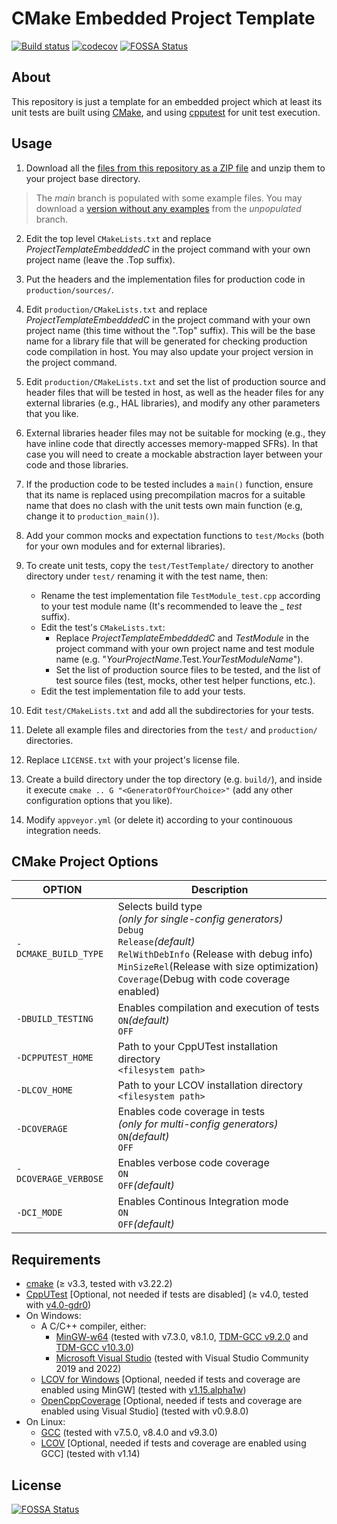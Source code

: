 CMake Embedded Project Template
===========
[![Build status](https://ci.appveyor.com/api/projects/status/7hr9hgjg3qknrsed/branch/main?svg=true)](https://ci.appveyor.com/project/jgonzalezdr/projecttemplateembeddedc/branch/main)
[![codecov](https://codecov.io/gh/jgonzalezdr/ProjectTemplateEmbeddedC/branch/main/graph/badge.svg)](https://codecov.io/gh/jgonzalezdr/ProjectTemplateEmbeddedC)
[![FOSSA Status](https://app.fossa.com/api/projects/git%2Bgithub.com%2Fjgonzalezdr%2FProjectTemplateEmbeddedC.svg?type=shield)](https://app.fossa.com/projects/git%2Bgithub.com%2Fjgonzalezdr%2FProjectTemplateEmbeddedC?ref=badge_shield)
## About

This repository is just a template for an embedded project which at least its unit tests are built using [CMake](https://cmake.org/), and using [cpputest](http://cpputest.github.io/) for unit test execution.

## Usage

1.  Download all the [files from this repository as a ZIP file](https://github.com/jgonzalezdr/projecttemplateembedded/archive/main.zip) and unzip them to your project base directory.

> The _main_ branch is populated with some example files. You may download a [version without any examples](https://github.com/jgonzalezdr/projecttemplatelib/archive/unpopulated.zip) from the _unpopulated_ branch.

2. Edit the top level `CMakeLists.txt` and replace _ProjectTemplateEmbedddedC_ in the project command with your own project name (leave the .Top suffix).

3. Put the headers and the implementation files for production code in `production/sources/`.

4. Edit `production/CMakeLists.txt` and replace _ProjectTemplateEmbedddedC_ in the project command with your own project name (this time without the ".Top" suffix). This will be the base name for a library file that will be generated for checking production code compilation in host. You may also update your project version in the project command.

5. Edit `production/CMakeLists.txt` and set the list of production source and header files that will be tested in host, as well as the header files for any external libraries (e.g., HAL libraries), and modify any other parameters that you like.

6. External libraries header files may not be suitable for mocking (e.g., they have inline code that directly accesses memory-mapped SFRs). In that case you will need to create a mockable abstraction layer between your code and those libraries.

7. If the production code to be tested includes a `main()` function, ensure that its name is replaced using precompilation macros for a suitable name that does no clash with the unit tests own main function (e.g, change it to `production_main()`).

7. Add your common mocks and expectation functions to `test/Mocks` (both for your own modules and for external libraries).

8. To create unit tests, copy the `test/TestTemplate/` directory to another directory under `test/` renaming it with the test name, then:
   - Rename the test implementation file `TestModule_test.cpp` according to your test module name (It's recommended to leave the _ _test_ suffix).
   - Edit the test's `CMakeLists.txt`:
       - Replace _ProjectTemplateEmbedddedC_ and _TestModule_ in the project command with your own project name and test module name (e.g. "_YourProjectName_.Test._YourTestModuleName_").
       - Set the list of production source files to be tested, and the list of test source files (test, mocks, other test helper functions, etc.).
   - Edit the test implementation file to add your tests.

9. Edit `test/CMakeLists.txt` and add all the subdirectories for your tests.

10. Delete all example files and directories from the `test/` and `production/` directories.

11. Replace `LICENSE.txt` with your project's license file.

12. Create a build directory under the top directory (e.g. `build/`), and inside it execute `cmake .. G "<GeneratorOfYourChoice>"` (add any other configuration options that you like).

13. Modify `appveyor.yml` (or delete it) according to your continouous integration needs.

## CMake Project Options

| OPTION                | Description |
| -                     | - |
| `-DCMAKE_BUILD_TYPE`  | Selects build type<br>_(only for single-config generators)_<br>`Debug`<br>`Release`_(default)_<br>`RelWithDebInfo` (Release with debug info)<br>`MinSizeRel`(Release with size optimization)<br> `Coverage`(Debug with code coverage enabled) |
| `-DBUILD_TESTING`     | Enables compilation and execution of tests<br>`ON`_(default)_<br>`OFF` |
| `-DCPPUTEST_HOME`     | Path to your CppUTest installation directory<br>`<filesystem path>` |
| `-DLCOV_HOME`         | Path to your LCOV installation directory<br>`<filesystem path>` |
| `-DCOVERAGE`          | Enables code coverage in tests<br>_(only for multi-config generators)_<br>`ON`_(default)_<br>`OFF` |
| `-DCOVERAGE_VERBOSE`  | Enables verbose code coverage<br>`ON`<br>`OFF`_(default)_ |
| `-DCI_MODE`           | Enables Continous Integration mode<br>`ON`<br>`OFF`_(default)_ |

## Requirements

- [cmake](https://cmake.org/) (≥ v3.3, tested with v3.22.2)
- [CppUTest](http://cpputest.github.io/) [Optional, not needed if tests are disabled] (≥ v4.0, tested with [v4.0-gdr0](https://github.com/jgonzalezdr/cpputest/releases/tag/v4.0-gdr0))
- On Windows:
  - A C/C++ compiler, either:
    - [MinGW-w64](https://sourceforge.net/projects/mingw-w64/) (tested with v7.3.0, v8.1.0, [TDM-GCC v9.2.0](https://jmeubank.github.io/tdm-gcc/download/) and [TDM-GCC v10.3.0](https://jmeubank.github.io/tdm-gcc/download/))
    - [Microsoft Visual Studio](https://www.visualstudio.com/es/downloads/) (tested with Visual Studio Community 2019 and 2022)
  - [LCOV for Windows](https://github.com/jgonzalezdr/lcov/releases) [Optional, needed if tests and coverage are enabled using MinGW] (tested with [v1.15.alpha1w](https://github.com/jgonzalezdr/lcov/releases/download/v1.15.alpha1w/lcov-v1.15.alpha1w.zip))
  - [OpenCppCoverage](https://github.com/OpenCppCoverage/OpenCppCoverage) [Optional, needed if tests and coverage are enabled using Visual Studio] (tested with v0.9.8.0)
- On Linux:
  - [GCC](https://gcc.gnu.org/) (tested with v7.5.0, v8.4.0 and v9.3.0)
  - [LCOV](http://ltp.sourceforge.net/coverage/lcov.php) [Optional, needed if tests and coverage are enabled using GCC] (tested with v1.14)


## License
[![FOSSA Status](https://app.fossa.com/api/projects/git%2Bgithub.com%2Fjgonzalezdr%2FProjectTemplateEmbeddedC.svg?type=large)](https://app.fossa.com/projects/git%2Bgithub.com%2Fjgonzalezdr%2FProjectTemplateEmbeddedC?ref=badge_large)